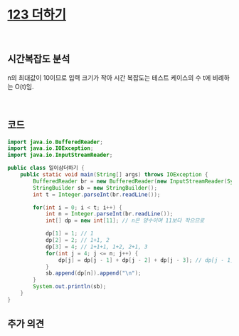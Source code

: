 # [123 더하기](https://www.acmicpc.net/problem/10844)

<br>

## 시간복잡도 분석

n의 최대값이 10이므로 입력 크기가 작아 시간 복잡도는 테스트 케이스의 수 t에 비례하는 O(t)임.

<br>

## 코드

```java
import java.io.BufferedReader;
import java.io.IOException;
import java.io.InputStreamReader;

public class 일이삼더하기 {
    public static void main(String[] args) throws IOException {
        BufferedReader br = new BufferedReader(new InputStreamReader(System.in));
        StringBuilder sb = new StringBuilder();
        int t = Integer.parseInt(br.readLine());

        for(int i = 0; i < t; i++) {
            int n = Integer.parseInt(br.readLine());
            int[] dp = new int[11]; // n은 양수이며 11보다 작으므로

            dp[1] = 1; // 1
            dp[2] = 2; // 1+1, 2
            dp[3] = 4; // 1+1+1, 1+2, 2+1, 3
            for(int j = 4; j <= n; j++) {
                dp[j] = dp[j - 1] + dp[j - 2] + dp[j - 3]; // dp[j - 1] 에서 1더하기 + dp[j - 2]에서 2더하기 + dp[j - 3]에서 3더하는 경우의 수
            }
            sb.append(dp[n]).append("\n");
        }
        System.out.println(sb);
    }
}

```

## 추가 의견
